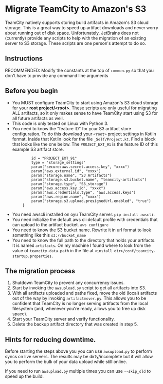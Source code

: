 Migrate TeamCity to Amazon's S3
===============================

TeamCity natively supports storing build artifacts in Amazon's S3 cloud storage. This is a great way to speed up 
artifact downloads and never worry about running out of disk space. Unfortunately, JetBrains does not (currently) 
provide any scripts to help with the migration of an existing server to S3 storage. These scripts are one person's 
attempt to do so.

Instructions
------------

RECOMMENDED: Modify the constants at the top of `common.py` so that you don't have to provide any command line arguments

## Before you begin
* You MUST configure TeamCity to start using Amazon's S3 cloud storage for your **root project/\<root\>**. 
These scripts are only useful for migrating ALL artifacts, so it only makes sense to have TeamCity
start using S3 for all future artifacts as well. 
* This code is only tested on Linux with Python 3.
* You need to know the "feature ID" for your S3 artifact store configuration. To do this download
your `<root>` project settings in Kotlin format. Inside that Kotlin look for the file `_Self/Project.kt`.  Find a block 
that looks like the one below. The `PROJECT_EXT_91` is the feature ID of this example S3 artifact store.

```        feature {
            id = "PROJECT_EXT_91"
            type = "storage_settings"
            param("secure:aws.secret.access.key", "xxxx")
            param("aws.external.id", "xxxx")
            param("storage.name", "S3 Artifacts")
            param("storage.s3.bucket.name", "teamcity-artifacts")
            param("storage.type", "S3_storage")
            param("aws.access.key.id", "xxxx")
            param("aws.credentials.type", "aws.access.keys")
            param("aws.region.name", "xxxx")
            param("storage.s3.upload.presignedUrl.enabled", "true")
        }
```
* You need awscli installed on oyu TeamCity server. `pip install awscli`.
* You need initialize the default aws cli default profile with credentials that can upload to the
artifact bucket. `aws configure`
* You need to know the S3 bucket name. Rewrite it in url format to look something like this
`s3://bucket_name`
* You need to know the full path to the directory that holds your artifacts. It is named
`artifacts`. On my machine I found where to look from the value of `teamcity.data.path` in the
file at `<install_dir>/conf/teamcity-startup.properties`.

## The migration process

1. Shutdown TeamCity to prevent any concurrency issues.
2. Start by invoking the `awsupload.py` script to get all artifacts into S3.
3. With all artifacts uploaded and paths fixed, move the old (local) artifacts out of the way by invoking 
   `artifactmover.py`. This allows you to be confident that TeamCity is no longer serving artifacts from the local 
   filesystem (and, whenever you're ready, allows you to free up disk space).
4. Start your TeamCity server and verify functionality.
5. Delete the backup artifact directory that was created in step 5.

## Hints for reducing downtime.

Before starting the steps above you you can use `awsupload.py` to perform syncs on 
live servers. The results may be dirty/incomplete but it will allow you to perform the bulk of 
your data upload while still online.

If you need to run `awsupload.py` multiple times you can use   `--skip_old` to speed 
up the build.
